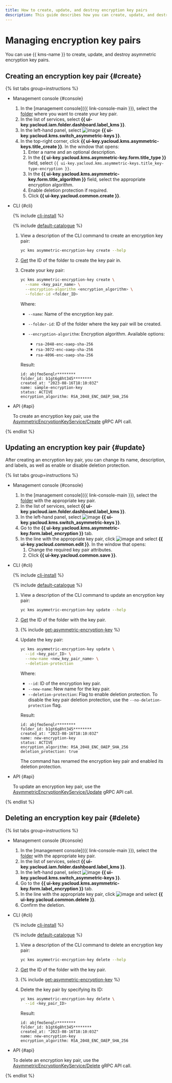```yaml
---
title: How to create, update, and destroy encryption key pairs
description: This guide describes how you can create, update, and destroy encryption key pairs.
---
```


# Managing encryption key pairs

You can use {{ kms-name }} to create, update, and destroy asymmetric encryption key pairs.

## Creating an encryption key pair {#create}

{% list tabs group=instructions %}

- Management console {#console}

  1. In the [management console]({{ link-console-main }}), select the [folder](../../resource-manager/concepts/resources-hierarchy.md#folder) where you want to create your key pair.
  1. In the list of services, select **{{ ui-key.yacloud.iam.folder.dashboard.label_kms }}**.
  1. In the left-hand panel, select ![image](../../_assets/kms/asymmetric-key.svg) **{{ ui-key.yacloud.kms.switch_asymmetric-keys }}**.
  1. In the top-right corner, click **{{ ui-key.yacloud.kms.asymmetric-keys.title_create }}**. In the window that opens:
      1. Enter a name and an optional description.
      1. In the **{{ ui-key.yacloud.kms.asymmetric-key.form.title_type }}** field, select `{{ ui-key.yacloud.kms.asymmetric-keys.title_key-type-encryption }}`.
      1. In the **{{ ui-key.yacloud.kms.asymmetric-key.form.title_algorithm }}** field, select the appropriate encryption algorithm.
      1. Enable deletion protection if required.
      1. Click **{{ ui-key.yacloud.common.create }}**.

- CLI {#cli}

  {% include [cli-install](../../_includes/cli-install.md) %}

  {% include [default-catalogue](../../_includes/default-catalogue.md) %}

  1. View a description of the CLI command to create an encryption key pair:

      ```bash
      yc kms asymmetric-encryption-key create --help
      ```

  1. [Get](../../resource-manager/operations/folder/get-id.md) the ID of the folder to create the key pair in.

  1. Create your key pair:

      ```bash
      yc kms asymmetric-encryption-key create \
        --name <key_pair_name> \
        --encryption-algorithm <encryption_algorithm> \
        --folder-id <folder_ID>
      ```

      Where:
      * `--name`: Name of the encryption key pair.
      * `--folder-id`: ID of the folder where the key pair will be created.
      * `--encryption-algorithm`: Encryption algorithm. Available options:

          * `rsa-2048-enc-oaep-sha-256`
          * `rsa-3072-enc-oaep-sha-256`
          * `rsa-4096-enc-oaep-sha-256`

      Result:

      ```text
      id: abjfmo5enqlr********
      folder_id: b1gt6g8ht345********
      created_at: "2023-08-16T18:10:03Z"
      name: sample-encryption-key
      status: ACTIVE
      encryption_algorithm: RSA_2048_ENC_OAEP_SHA_256
      ```

- API {#api}

  To create an encryption key pair, use the [AsymmetricEncryptionKeyService/Create](../api-ref/grpc/asymmetric_encryption_key_service.md#Create) gRPC API call.

{% endlist %}

## Updating an encryption key pair {#update}

After creating an encryption key pair, you can change its name, description, and labels, as well as enable or disable deletion protection.

{% list tabs group=instructions %}

- Management console {#console}

  1. In the [management console]({{ link-console-main }}), select the [folder](../../resource-manager/concepts/resources-hierarchy.md#folder) with the appropriate key pair.
  1. In the list of services, select **{{ ui-key.yacloud.iam.folder.dashboard.label_kms }}**.
  1. In the left-hand panel, select ![image](../../_assets/kms/asymmetric-key.svg) **{{ ui-key.yacloud.kms.switch_asymmetric-keys }}**.
  1. Go to the **{{ ui-key.yacloud.kms.asymmetric-key.form.label_encryption }}** tab.
  1. In the line with the appropriate key pair, click ![image](../../_assets/console-icons/ellipsis.svg) and select **{{ ui-key.yacloud.common.edit }}**. In the window that opens:
      1. Change the required key pair attributes.
      1. Click **{{ ui-key.yacloud.common.save }}**.

- CLI {#cli}

  {% include [cli-install](../../_includes/cli-install.md) %}

  {% include [default-catalogue](../../_includes/default-catalogue.md) %}

  1. View a description of the CLI command to update an encryption key pair:

      ```bash
      yc kms asymmetric-encryption-key update --help
      ```

  1. [Get](../../resource-manager/operations/folder/get-id.md) the ID of the folder with the key pair.

  1. {% include [get-asymmetric-encryption-key](../../_includes/kms/get-a-encryption-key.md) %}

  1. Update the key pair:

      ```bash
      yc kms asymmetric-encryption-key update \
        --id <key_pair_ID> \
        --new-name <new_key_pair_name> \
        --deletion-protection
      ```

      Where:
      * `--id`: ID of the encryption key pair.
      * `--new-name`: New name for the key pair.
      * `--deletion-protection`: Flag to enable deletion protection. To disable the key pair deletion protection, use the `--no-deletion-protection` flag.

      Result:

      ```text
      id: abjfmo5enqlr********
      folder_id: b1gt6g8ht345********
      created_at: "2023-08-16T18:10:03Z"
      name: new-encryption-key
      status: ACTIVE
      encryption_algorithm: RSA_2048_ENC_OAEP_SHA_256
      deletion_protection: true
      ```

      The command has renamed the encryption key pair and enabled its deletion protection.

- API {#api}

  To update an encryption key pair, use the [AsymmetricEncryptionKeyService/Update](../api-ref/grpc/asymmetric_encryption_key_service.md#Update) gRPC API call.

{% endlist %}

## Deleting an encryption key pair {#delete}

{% list tabs group=instructions %}

- Management console {#console}

  1. In the [management console]({{ link-console-main }}), select the [folder](../../resource-manager/concepts/resources-hierarchy.md#folder) with the appropriate key pair.
  1. In the list of services, select **{{ ui-key.yacloud.iam.folder.dashboard.label_kms }}**.
  1. In the left-hand panel, select ![image](../../_assets/kms/asymmetric-key.svg) **{{ ui-key.yacloud.kms.switch_asymmetric-keys }}**.
  1. Go to the **{{ ui-key.yacloud.kms.asymmetric-key.form.label_encryption }}** tab.
  1. In the line with the appropriate key pair, click ![image](../../_assets/console-icons/ellipsis.svg) and select **{{ ui-key.yacloud.common.delete }}**.
  1. Confirm the deletion.

- CLI {#cli}

  {% include [cli-install](../../_includes/cli-install.md) %}

  {% include [default-catalogue](../../_includes/default-catalogue.md) %}

  1. View a description of the CLI command to delete an encryption key pair:

      ```bash
      yc kms asymmetric-encryption-key delete --help
      ```

  1. [Get](../../resource-manager/operations/folder/get-id.md) the ID of the folder with the key pair.

  1. {% include [get-asymmetric-encryption-key](../../_includes/kms/get-a-encryption-key.md) %}

  1. Delete the key pair by specifying its ID:

      ```bash
      yc kms asymmetric-encryption-key delete \
        --id <key_pair_ID>
      ```

      Result:

      ```text
      id: abjfmo5enqlr********
      folder_id: b1gt6g8ht345********
      created_at: "2023-08-16T18:10:03Z"
      name: new-encryption-key
      encryption_algorithm: RSA_2048_ENC_OAEP_SHA_256
      ```

- API {#api}

  To delete an encryption key pair, use the [AsymmetricEncryptionKeyService/Delete](../api-ref/grpc/asymmetric_encryption_key_service.md#Delete) gRPC API call.

{% endlist %}